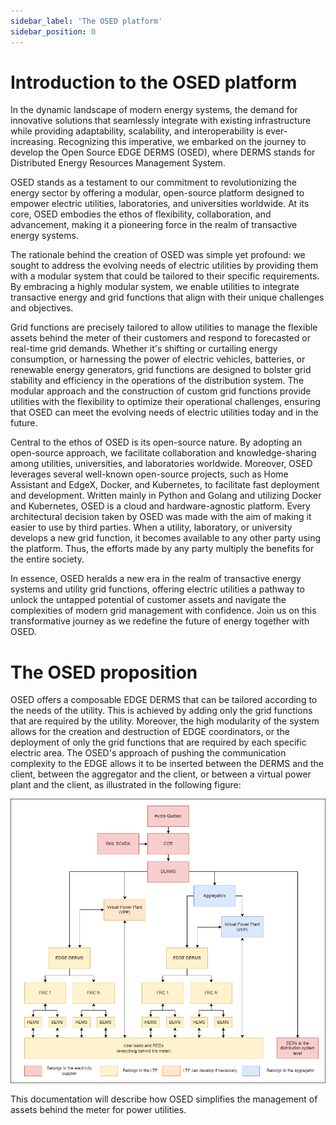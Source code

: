 ```yaml
---
sidebar_label: 'The OSED platform'
sidebar_position: 0
---
```


# Introduction to the OSED platform

In the dynamic landscape of modern energy systems, the demand for innovative solutions that seamlessly integrate with existing infrastructure while providing adaptability, scalability, and interoperability is ever-increasing. Recognizing this imperative, we embarked on the journey to develop the Open Source EDGE DERMS (OSED), where DERMS stands for Distributed Energy Resources Management System.

OSED stands as a testament to our commitment to revolutionizing the energy sector by offering a modular, open-source platform designed to empower electric utilities, laboratories, and universities worldwide. At its core, OSED embodies the ethos of flexibility, collaboration, and advancement, making it a pioneering force in the realm of transactive energy systems.

The rationale behind the creation of OSED was simple yet profound: we sought to address the evolving needs of electric utilities by providing them with a modular system that could be tailored to their specific requirements. By embracing a highly modular system, we enable utilities to integrate transactive energy and grid functions that align with their unique challenges and objectives.

Grid functions are precisely tailored to allow utilities to manage the flexible assets behind the meter of their customers and respond to forecasted or real-time grid demands. Whether it's shifting or curtailing energy consumption, or harnessing the power of electric vehicles, batteries, or renewable energy generators, grid functions are designed to bolster grid stability and efficiency in the operations of the distribution system. The modular approach and the construction of custom grid functions provide utilities with the flexibility to optimize their operational challenges, ensuring that OSED can meet the evolving needs of electric utilities today and in the future.

Central to the ethos of OSED is its open-source nature. By adopting an open-source approach, we facilitate collaboration and knowledge-sharing among utilities, universities, and laboratories worldwide. Moreover, OSED leverages several well-known open-source projects, such as Home Assistant and EdgeX, Docker, and Kubernetes, to facilitate fast deployment and development. Written mainly in Python and Golang and utilizing Docker and Kubernetes, OSED is a cloud and hardware-agnostic platform. Every architectural decision taken by OSED was made with the aim of making it easier to use by third parties. When a utility, laboratory, or university develops a new grid function, it becomes available to any other party using the platform. Thus, the efforts made by any party multiply the benefits for the entire society.

In essence, OSED heralds a new era in the realm of transactive energy systems and utility grid functions, offering electric utilities a pathway to unlock the untapped potential of customer assets and navigate the complexities of modern grid management with confidence. Join us on this transformative journey as we redefine the future of energy together with OSED.

# The OSED proposition 

OSED offers a composable EDGE DERMS that can be tailored according to the needs of the utility. This is achieved by adding only the grid functions that are required by the utility. Moreover, the high modularity of the system allows for the creation and destruction of EDGE coordinators, or the deployment of only the grid functions that are required by each specific electric area. The OSED's approach of pushing the communication complexity to the EDGE allows it to be inserted between the DERMS and the client, between the aggregator and the client, or between a virtual power plant and the client, as illustrated in the following figure:

![High level architecture of OSED](../static/img/intro/high-level.png)

This documentation will describe how OSED simplifies the management of assets behind the meter for power utilities. 



